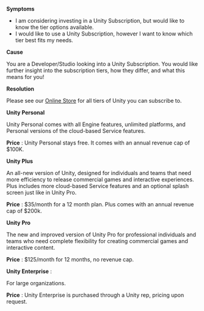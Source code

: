 

**Symptoms**


- I am considering investing in a Unity Subscription, but would like to know the tier options available.
- I would like to use a Unity Subscription, however I want to know which tier best fits my needs.



**Cause**



You are a Developer/Studio looking into a Unity Subscription. You would like further insight into the subscription tiers, how they differ, and what this means for you!



**Resolution**



Please see our [Online Store](https://store.unity.com/) for all tiers of Unity you can subscribe to.



**Unity Personal**



Unity Personal comes with all Engine features, unlimited platforms, and Personal versions of the cloud-based Service features.



**Price** : Unity Personal stays free. It comes with an annual revenue cap of \$100K.



**Unity Plus**



An all-new version of Unity, designed for individuals and teams that need more efficiency to release commercial games and interactive experiences. Plus includes more cloud-based Service features and an optional splash screen just like in Unity Pro.



**Price** : \$35/month for a 12 month plan. Plus comes with an annual revenue cap of \$200k.



**Unity Pro**



The new and improved version of Unity Pro for professional individuals and teams who need complete flexibility for creating commercial games and interactive content.



**Price** : \$125/month for 12 months, no revenue cap.



**Unity Enterprise** :



For large organizations.



**Price** : Unity Enterprise is purchased through a Unity rep, pricing upon request.





